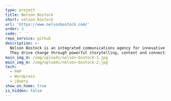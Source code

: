 ```yaml
---
type: project
title: Nelson Bostock
short: nelson_bostock
url: 'https://www.nelsonbostock.com/'
order: 3
code: '  '
repo_service: github
description: >-
  Nelson Bostock is an integrated communications agency for innovative brands.
  They drive change through powerful storytelling, content and connections.
main_img_d: /img/uploads/nelson-bostock-1.jpg
main_img_m: /img/uploads/nelson-bostock-2.jpg
tech:
  - PHP
  - Wordpress
  - jQuery
show_on_home: true
is_hidden: false
---
```


